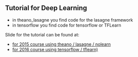 ## Tutorial for Deep Learning 
* in theano_lasagne you find code for the lasagne framework
* in tensorflow you find code for tensorflow or TFLearn

Slide for the tutorial can be found at:

* [for 2015 course using theano / lasagne / nolearn](https://dl.dropboxusercontent.com/u/9154523/talks/Deep_Learning_CAS.pdf)
* [for 2016 course using tensorflow / tflearn)](https://dl.dropboxusercontent.com/u/9154523/talks/Deep_Learning_CAS.pdf)

